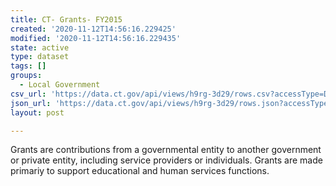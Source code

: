```yaml
---
title: CT- Grants- FY2015
created: '2020-11-12T14:56:16.229425'
modified: '2020-11-12T14:56:16.229435'
state: active
type: dataset
tags: []
groups:
  - Local Government
csv_url: 'https://data.ct.gov/api/views/h9rg-3d29/rows.csv?accessType=DOWNLOAD'
json_url: 'https://data.ct.gov/api/views/h9rg-3d29/rows.json?accessType=DOWNLOAD'
layout: post

---
```

Grants are contributions from a governmental entity to another government or private entity, including service providers or individuals. Grants are made primariy to support educational and human services functions.
